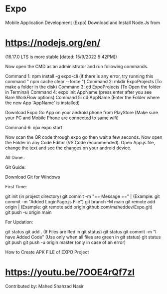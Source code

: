 # Expo
Mobile Application Development (Expo)
Download and Install Node.Js from 
# https://nodejs.org/en/ 
(16.17.0 LTS is more stable [dated: 15/9/2022 5:42PM])

Now open the CMD as an administrator and run following commands.

Command 1: npm install -g expo-cli (if there is any error, try running this command " npm cache clear --force ")
Command 2: mkdir ExpoProjects (To make a folder in the disk)
Command 3: cd ExpoProjects (To Open the folder in Terminal)
Command 4: expo init AppName (press enter after you see Bare WorkFlow options)
Command 5: cd AppName (Enter the Folder where the new App 'AppName' is installed)

Download Expo Go App on your android phone from PlayStore (Make sure your PC and Mobile Phone are connected to same wifi)

Command 6: npx expo start

Now scan the QR code through expo go then wait a few seconds.
Now open the Folder in any Code Editor (VS Code recommended). Open App.js file, change the text and see the changes on your android device. 

All Done..

Git Guide:

Download Git for Windows

First Time:

git init (in project directory)
git commit -m "== Message ==" | (Example: git commit -m "Added LoginPage.js File")
git branch -M main
git remote add origin <link of the repository> | (Example: git remote add origin github.com/maheddev/Expo.git)  
git push -u origin main

For Updation:

git status
git add .  (If Files are Red in git status)
git status
git commit -m "I have Added Code" (Use only when all files are green in git status)
git status
git push
git push -u origin master (only in case of an error)

How to Create APK FILE of EXPO Project
# https://youtu.be/7OOE4rQf7zI

Contributed by: Mahed Shahzad Nasir
